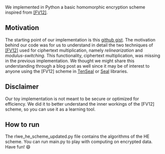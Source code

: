 We implemented in Python a basic homomorphic encryption scheme inspired from [[FV12]](https://eprint.iacr.org/2012/144.pdf).

## Motivation
The starting point of our implementation is this [github gist](https://gist.github.com/youben11/f00bc95c5dde5e11218f14f7110ad289). The motivation behind our code was for us to understand in detail the two techniques of [[FV12]](https://eprint.iacr.org/2012/144.pdf) used for ciphertext multiplication, namely *relinearization* and *modulus-switching.* This functionality, ciphertext multiplication, was missing in the previous implementation. We thought we might share this understanding through a blog post as well since it may be of interest to anyone using the [FV12] scheme in [TenSeal](https://github.com/OpenMined/TenSEAL) or [Seal](https://github.com/Microsoft/SEAL) libraries.

## Disclaimer
Our toy implementation is not meant to be secure or optimized for efficiency. We did it to better understand the inner workings of the [FV12] scheme, so you can use it as a learning tool.

## How to run
The rlwe_he_scheme_updated.py file contains the algorithms of the HE scheme. You can run main.py to play with computing on encrypted data. Have fun! :smile:
